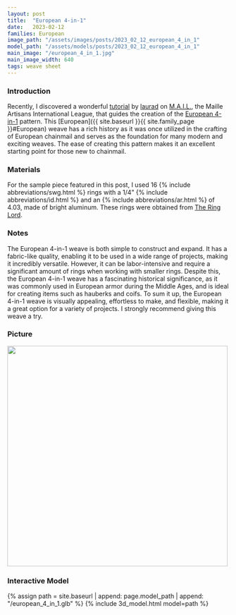```yaml
---
layout: post
title:  "European 4-in-1"
date:   2023-02-12
families: European
image_path: "/assets/images/posts/2023_02_12_european_4_in_1"
model_path: "/assets/models/posts/2023_02_12_european_4_in_1"
main_image: "/european_4_in_1.jpg"
main_image_width: 640
tags: weave sheet
---
```


### Introduction

Recently, I discovered a wonderful [tutorial](https://www.mailleartisans.org/articles/articledisplay.php?key=140) by [laurad](https://www.mailleartisans.org/members/memberdisplay.php?key=843) on [M.A.I.L.](https://www.mailleartisans.org/), the Maille Artisans International League, that guides the creation of the [European 4-in-1](https://www.mailleartisans.org/weaves/weavedisplay.php?key=6) pattern. This [European]({{ site.baseurl }}{{ site.family_page }}#European) weave has a rich history as it was once utilized in the crafting of European chainmail and serves as the foundation for many modern and exciting weaves. The ease of creating this pattern makes it an excellent starting point for those new to chainmail.

### Materials

For the sample piece featured in this post, I used 16 {% include abbreviations/swg.html %} rings with a 1/4" {% include abbreviations/id.html %} and an {% include abbreviations/ar.html %} of 4.03, made of bright aluminum. These rings were obtained from [The Ring Lord](https://theringlord.com/).

### Notes

The European 4-in-1 weave is both simple to construct and expand. It has a fabric-like quality, enabling it to be used in a wide range of projects, making it incredibly versatile. However, it can be labor-intensive and require a significant amount of rings when working with smaller rings. Despite this, the European 4-in-1 weave has a fascinating historical significance, as it was commonly used in European armor during the Middle Ages, and is ideal for creating items such as hauberks and coifs. To sum it up, the European 4-in-1 weave is visually appealing, effortless to make, and flexible, making it a great option for a variety of projects. I strongly recommend giving this weave a try.

### Picture

<img class="post-center-image" src="{{ site.baseurl }}{{ page.image_path }}/european_4_in_1.jpg" width="500">

### Interactive Model

{% assign path = site.baseurl | append: page.model_path | append: "/european_4_in_1.glb" %}
{% include  3d_model.html model=path %}
